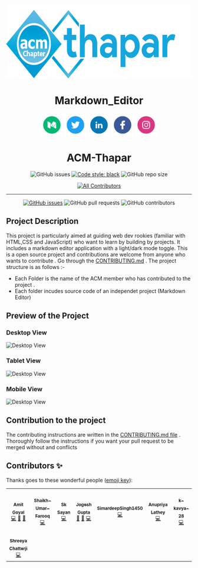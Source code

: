 <div align = "center">

<img height=200px src= "https://raw.githubusercontent.com/ACM-Thapar/CS_COURSE_GUIDE/master/acm%20logo.png">


<h1>Markdown_Editor</h1>

<a href=""><img src="https://github.com/aritraroy/social-icons/blob/master/medium-icon.png?raw=true" width="60"></a>
<a href=""><img src="https://github.com/aritraroy/social-icons/blob/master/twitter-icon.png?raw=true" width="60"></a>
<a href="https://www.linkedin.com/company/thapar-acm-student-chapter"><img src="https://github.com/aritraroy/social-icons/blob/master/linkedin-icon.png?raw=true" width="60"></a>
<a href=""><img src="https://github.com/aritraroy/social-icons/blob/master/facebook-icon.png?raw=true" width="60"></a>
<a href="https://instagram.com/acmthapar?igshid=1r2k6z9w5926o"><img src="https://github.com/aritraroy/social-icons/blob/master/instagram-icon.png?raw=true" width="60"></a>

# ACM-Thapar

![GitHub issues](https://img.shields.io/github/issues/ACM-Thapar/Markdown-Editor?style=flat-square&token=ANOHNVSU5PPKJXFZBZ5UXJ27BBNTO)
[![Code style: black](https://img.shields.io/badge/code%20style-black-000000.svg)](https://github.com/psf/black)
![GitHub repo size](https://img.shields.io/github/repo-size/ACM-Thapar/Markdown-Editor)
<!-- ALL-CONTRIBUTORS-BADGE:START - Do not remove or modify this section -->
[![All Contributors](https://img.shields.io/badge/all_contributors-8-orange.svg?style=flat-square)](#contributors-)
<!-- ALL-CONTRIBUTORS-BADGE:END -->

---
</div>
<div align="center">

[![GitHub issues](https://img.shields.io/github/issues/ACM-Thapar/Markdown-Editor?logo=github)](https://github.com/ACM-Thapar/CS_COURSE_GUIDE/issues) ![GitHub pull requests](https://img.shields.io/github/issues-pr-raw/ACM-Thapar/Markdown-Editor?logo=git&logoColor=white) ![GitHub contributors](https://img.shields.io/github/contributors/ACM-Thapar/Markdown-Editor?logo=github)

</div>

## Project Description

This project is particularly aimed at guiding web dev rookies (familiar with HTML,CSS and JavaScript) who want to learn by building by projects.
It includes a markdown editor application with a light/dark mode toggle.
This is a open source project and contributions are welcome from anyone who wants to contribute . Go through the [CONTRIBUTING.md](https://github.com/ACM-Thapar/Markdown-Editor/blob/master/CONTRIBUTING.md) . The project structure is as follows :- 
- Each Folder is the name of the ACM member who has contributed to the project .    
- Each folder incudes source code of an independet project (Markdown Editor)

    
## Preview of the Project

### Desktop View
<img src = "https://res.cloudinary.com/dz209s6jk/image/upload/q_auto:good,w_900/Challenges/imk15xu66g4awbsylgsi.jpg" alt= "Desktop View">

### Tablet View
<img src = "https://res.cloudinary.com/dz209s6jk/image/upload/q_auto:good,w_900/Challenges/s13ksz1kveuqlwcwyit8.jpg" alt= "Desktop View">

### Mobile View
<img src = "https://res.cloudinary.com/dz209s6jk/image/upload/q_auto:good,w_900/Challenges/bodgpe8fctwh3zydkkzf.jpg" alt= "Desktop View">

## Contribution to the project

The contributing instructions are written in the [CONTRIBUTING.md file](https://github.com/ACM-Thapar/Markdown-Editor/blob/master/CONTRIBUTING.md) . Thoroughly follow the instructions if you want your pull request to be merged without and conflicts


## Contributors ✨

Thanks goes to these wonderful people ([emoji key](https://allcontributors.org/docs/en/emoji-key)):
<!-- ALL-CONTRIBUTORS-LIST:START - Do not remove or modify this section -->
<!-- prettier-ignore-start -->
<!-- markdownlint-disable -->
<table>
  <tbody>
    <tr>
      <td align="center"><a href="https://github.com/JhndaCoder"><img src="https://avatars.githubusercontent.com/u/96512236?v=4?s=100" width="100px;" alt=""/><br /><sub><b>Amit Goyal</b></sub></a><br /><a href="https://github.com/ACM Thapar/Markdown Editor/commits?author=JhndaCoder" title="Code">💻</a> <a href="https://github.com/ACM Thapar/Markdown Editor/commits?author=JhndaCoder" title="Documentation">📖</a> <a href="#maintenance-JhndaCoder" title="Maintenance">🚧</a></td>
      <td align="center"><a href="https://github.com/Shaikh-Umar-Farooq"><img src="https://avatars.githubusercontent.com/u/99824776?v=4?s=100" width="100px;" alt=""/><br /><sub><b>Shaikh-Umar-Farooq</b></sub></a><br /><a href="https://github.com/ACM Thapar/Markdown Editor/commits?author=Shaikh-Umar-Farooq" title="Code">💻</a></td>
      <td align="center"><a href="https://github.com/SkSay777"><img src="https://avatars.githubusercontent.com/u/100615807?v=4?s=100" width="100px;" alt=""/><br /><sub><b>Sk Sayan</b></sub></a><br /><a href="https://github.com/ACM Thapar/Markdown Editor/commits?author=SkSay777" title="Code">💻</a></td>
      <td align="center"><a href="https://portfolio-jogesh.netlify.app/"><img src="https://avatars.githubusercontent.com/u/88982643?v=4?s=100" width="100px;" alt=""/><br /><sub><b>Jogesh Gupta</b></sub></a><br /><a href="#maintenance-jogeshgupta963" title="Maintenance">🚧</a> <a href="https://github.com/ACM Thapar/Markdown Editor/commits?author=jogeshgupta963" title="Documentation">📖</a> <a href="https://github.com/ACM Thapar/Markdown Editor/commits?author=jogeshgupta963" title="Code">💻</a></td>
      <td align="center"><a href="https://github.com/SimardeepSingh1450"><img src="https://avatars.githubusercontent.com/u/92221517?v=4?s=100" width="100px;" alt=""/><br /><sub><b>SimardeepSingh1450</b></sub></a><br /><a href="https://github.com/ACM Thapar/Markdown Editor/commits?author=SimardeepSingh1450" title="Code">💻</a></td>
      <td align="center"><a href="https://github.com/anupriyalathey"><img src="https://avatars.githubusercontent.com/u/90963726?v=4?s=100" width="100px;" alt=""/><br /><sub><b>Anupriya Lathey</b></sub></a><br /><a href="https://github.com/ACM Thapar/Markdown Editor/commits?author=anupriyalathey" title="Code">💻</a></td>
      <td align="center"><a href="https://github.com/k-kavya-28"><img src="https://avatars.githubusercontent.com/u/97555447?v=4?s=100" width="100px;" alt=""/><br /><sub><b>k-kavya-28</b></sub></a><br /><a href="https://github.com/ACM Thapar/Markdown Editor/commits?author=k-kavya-28" title="Code">💻</a></td>
    </tr>
    <tr>
      <td align="center"><a href="https://github.com/shreeyachatzz"><img src="https://avatars.githubusercontent.com/u/91721717?v=4?s=100" width="100px;" alt=""/><br /><sub><b>Shreeya Chatterji</b></sub></a><br /><a href="https://github.com/ACM Thapar/Markdown Editor/commits?author=shreeyachatzz" title="Code">💻</a></td>
    </tr>
  </tbody>
</table>

<!-- markdownlint-restore -->
<!-- prettier-ignore-end -->

<!-- ALL-CONTRIBUTORS-LIST:END -->
